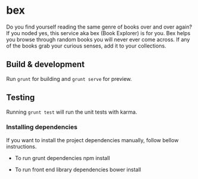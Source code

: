 # bex

Do you find yourself reading the same genre of books over and over again? If you noded yes, this service aka bex (Book Explorer) is for you. Bex helps you browse through random books you will never ever come across. If any of the books grab your curious senses, add it to your collections.

## Build & development

Run `grunt` for building and `grunt serve` for preview.

## Testing

Running `grunt test` will run the unit tests with karma.

### Installing dependencies

If you want to install the project dependencies manually, follow bellow instructions. 

- To run grunt dependencies
npm install 

- To run front end library dependencies
bower install 


